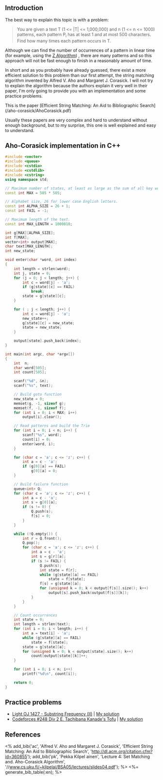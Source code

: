 ## Introduction
<p>The best way to explain this topic is with a problem:</p>

<blockquote>You are given a text T (1 <= |T| <= 1,000,000) and n (1 <= n <= 1000) patterns, each pattern P<sub>i</sub> has at least 1 and at most 500 characters. Find how many times each pattern occurs in T.</blockquote>

<p>Although we can find the number of occurrences of a pattern in linear time (for example, using the <a href="/z-algorithm" target="_blank">Z Algorithm</a>) , there are many patterns and so this approach will not be fast enough to finish in a reasonably amount of time.</p>

<p>In short and as you probably have already guessed, there exist a more efficient solution to this problem than our first attempt, the string matching algorithm invented by Alfred V. Aho and Margaret J. Corasick. I will not try to explain the algorithm because the authors explain it very well in their paper, I'm only going to provide you with an implementation and some practice problems.</p>

<p>This is the paper [Efficient String Matching: An Aid to Bibliographic Search](/aho-corasick/AhoCorasick.pdf)</p>

<p>Usually these papers are very complex and hard to understand without enough background, but to my surprise, this one is well explained and easy to understand.</p>

## Aho-Corasick implementation in C++

```cpp
#include <vector>
#include <queue>
#include <cstdio>
#include <cstdlib>
#include <cstring>
using namespace std;

// Maximum number of states, at least as large as the sum of all key word's length.
const int MAX = 505 * 505;

// Alphabet size, 26 for lower case English letters.
const int ALPHA_SIZE = 26 + 1;
const int FAIL = -1;

// Maximum length of the text.
const int MAX_LENGTH = 1000010;

int g[MAX][ALPHA_SIZE];
int f[MAX];
vector<int> output[MAX];
char text[MAX_LENGTH];
int new_state;

void enter(char *word, int index)
{
    int length = strlen(word);
    int j, state = 0;
    for (j = 0; j < length; j++) {
        int c = word[j] - 'a';
        if (g[state][c] == FAIL)
            break;
        state = g[state][c];
    }

    for ( ; j < length; j++) {
        int c = word[j] - 'a';
        new_state++;
        g[state][c] = new_state;
        state = new_state;
    }

    output[state].push_back(index);
}

int main(int argc, char *argv[])
{
    int  n;
    char word[505];
    int count[505];

    scanf("%d", &n);
    scanf("%s", text);

    // Build goto function
    new_state = 0;
    memset(g, -1, sizeof g);
    memset(f, -1, sizeof f);
    for (int i = 0; i < MAX; i++)
        output[i].clear();

    // Read patterns and build the Trie
    for (int i = 0; i < n; i++) {
        scanf("%s", word);
        count[i] = 0;
        enter(word, i);
    }

    for (char c = 'a'; c <= 'z'; c++) {
        int a = c - 'a';
        if (g[0][a] == FAIL)
            g[0][a] = 0;
    }

    // Build failure function
    queue<int> Q;
    for (char c = 'a'; c <= 'z'; c++) {
        int a = c - 'a';
        int s = g[0][a];
        if (s != 0) {
            Q.push(s);
            f[s] = 0;
        }
    }

    while (!Q.empty()) {
        int r = Q.front();
        Q.pop();
        for (char c = 'a'; c <= 'z'; c++) {
            int a = c - 'a';
            int s = g[r][a];
            if (s != FAIL) {
                Q.push(s);
                int state = f[r];
                while (g[state][a] == FAIL)
                    state = f[state];
                f[s] = g[state][a];
                for (unsigned k = 0; k < output[f[s]].size(); k++)
                    output[s].push_back(output[f[s]][k]);
            }
        }
    }

    // Count occurrences
    int state = 0;
    int length = strlen(text);
    for (int i = 0; i < length; i++) {
        int a = text[i] - 'a';
        while (g[state][a] == FAIL)
            state = f[state];
        state = g[state][a];
        for (unsigned k = 0; k < output[state].size(); k++)
            count[output[state][k]]++;
    }

    for (int i = 0; i < n; i++)
        printf("%d\n", count[i]);

    return 0;
}
```

## Practice problems

<ul>
  <li><a href="http://lightoj.com/volume_showproblem.php?problem=1427" target="_blank">Light OJ 1427 - Substring Frequency (II)</a> | <a href="https://gist.github.com/rendon/042fab740fcb859ca34b" target="_blank">My solution</a></li>
  <li><a href="http://codeforces.com/contest/433/problem/E" target="_blank">Codeforces #248 Div 2 E. Tachibana Kanade's Tofu</a> | <a href="https://gist.github.com/rendon/b12375831e143732cb63" target="_blank">My solution</a></li>
</ul>

## References

<%
add_bib('ac', 'Alfred V. Aho and Margaret J. Corasick', 'Efficient String Matching: An Aid to Bibliographic Search', 'http://dl.acm.org/citation.cfm?id=360855');
add_bib('pk', 'Pekka Kilpel ainen', 'Lecture 4: Set Matching and. Aho-Corasick Algorithm', '//www.cs.uku.fi/~kilpelai/BSA05/lectures/slides04.pdf');
%>
<%= generate_bib_table(:en); %>
